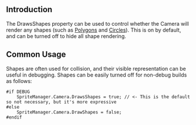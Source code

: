 ## Introduction

The DrawsShapes property can be used to control whether the Camera will render any shapes (such as [Polygons](/frb/docs/index.php?title=FlatRedBall.Math.Geometry.Polygon.md "FlatRedBall.Math.Geometry.Polygon") and [Circles](/frb/docs/index.php?title=FlatRedBall.Math.Geometry.Circle.md "FlatRedBall.Math.Geometry.Circle")). This is on by default, and can be turned off to hide all shape rendering.

## Common Usage

Shapes are often used for collision, and their visible representation can be useful in debugging. Shapes can be easily turned off for non-debug builds as follows:

    #if DEBUG
        SpriteManager.Camera.DrawsShapes = true; // <- This is the default so not necessary, but it's more expressive
    #else
        SpriteManager.Camera.DrawShapes = false;
    #endif
